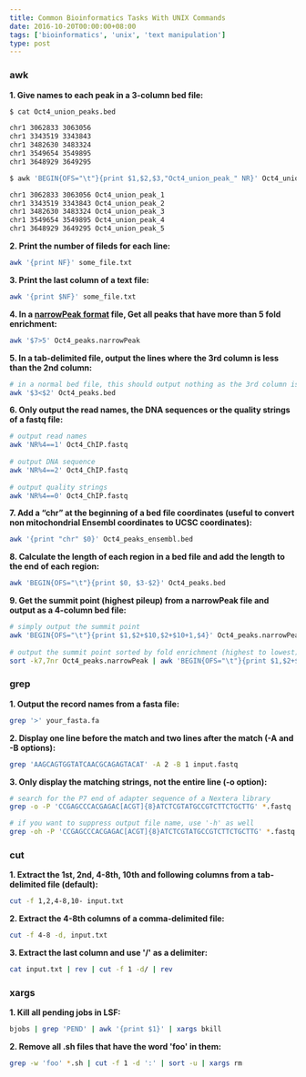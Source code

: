 ```yaml
---
title: Common Bioinformatics Tasks With UNIX Commands
date: 2016-10-20T00:00:00+08:00
tags: ['bioinformatics', 'unix', 'text manipulation']
type: post
---
```


### awk

__1. Give names to each peak in a 3-column bed file:__

```bash
$ cat Oct4_union_peaks.bed

chr1 3062833 3063056
chr1 3343519 3343843
chr1 3482630 3483324
chr1 3549654 3549895
chr1 3648929 3649295

$ awk 'BEGIN{OFS="\t"}{print $1,$2,$3,"Oct4_union_peak_" NR}' Oct4_union_peaks.bed

chr1 3062833 3063056 Oct4_union_peak_1
chr1 3343519 3343843 Oct4_union_peak_2
chr1 3482630 3483324 Oct4_union_peak_3
chr1 3549654 3549895 Oct4_union_peak_4
chr1 3648929 3649295 Oct4_union_peak_5
```

__2. Print the number of fileds for each line:__

```bash
awk '{print NF}' some_file.txt
```

__3. Print the last column of a text file:__

```bash
awk '{print $NF}' some_file.txt
```

__4. In a [narrowPeak format](https://genome.ucsc.edu/FAQ/FAQformat#format12) file, Get all peaks that have more than 5 fold enrichment:__

```bash
awk '$7>5' Oct4_peaks.narrowPeak
```

__5. In a tab-delimited file, output the lines where the 3rd column is less than the 2nd column:__

```bash
# in a normal bed file, this should output nothing as the 3rd column is alway larger than the 2nd column
awk '$3<$2' Oct4_peaks.bed
```

__6. Only output the read names, the DNA sequences or the quality strings of a fastq file:__

```bash
# output read names
awk 'NR%4==1' Oct4_ChIP.fastq
 
# output DNA sequence
awk 'NR%4==2' Oct4_ChIP.fastq
 
# output quality strings
awk 'NR%4==0' Oct4_ChIP.fastq
```

__7. Add a “chr” at the beginning of a bed file coordinates (useful to convert non mitochondrial Ensembl coordinates to UCSC coordinates):__

```bash
awk '{print "chr" $0}' Oct4_peaks_ensembl.bed
```

__8. Calculate the length of each region in a bed file and add the length to the end of each region:__

```bash
awk 'BEGIN{OFS="\t"}{print $0, $3-$2}' Oct4_peaks.bed
```

__9. Get the summit point (highest pileup) from a narrowPeak file and output as a 4-column bed file:__

```bash
# simply output the summit point
awk 'BEGIN{OFS="\t"}{print $1,$2+$10,$2+$10+1,$4}' Oct4_peaks.narrowPeak
 
# output the summit point sorted by fold enrichment (highest to lowest)
sort -k7,7nr Oct4_peaks.narrowPeak | awk 'BEGIN{OFS="\t"}{print $1,$2+$10,$2+$10+1,$4}'
```

### grep

__1. Output the record names from a fasta file:__

```bash
grep '>' your_fasta.fa
```

__2. Display one line before the match and two lines after the match (-A and -B options):__

```bash
grep 'AAGCAGTGGTATCAACGCAGAGTACAT' -A 2 -B 1 input.fastq
```

__3. Only display the matching strings, not the entire line (-o option):__

```bash
# search for the P7 end of adapter sequence of a Nextera library
grep -o -P 'CCGAGCCCACGAGAC[ACGT]{8}ATCTCGTATGCCGTCTTCTGCTTG' *.fastq

# if you want to suppress output file name, use '-h' as well
grep -oh -P 'CCGAGCCCACGAGAC[ACGT]{8}ATCTCGTATGCCGTCTTCTGCTTG' *.fastq
```

### cut

__1. Extract the 1st, 2nd, 4-8th, 10th and following columns from a tab-delimited file (default):__

```bash
cut -f 1,2,4-8,10- input.txt
```

__2. Extract the 4-8th columns of a comma-delimited file:__

```bash
cut -f 4-8 -d, input.txt
```

__3. Extract the last column and use '/' as a delimiter:__

```bash
cat input.txt | rev | cut -f 1 -d/ | rev
```

### xargs

__1. Kill all pending jobs in LSF:__

```bash
bjobs | grep 'PEND' | awk '{print $1}' | xargs bkill
```

__2. Remove all .sh files that have the word 'foo' in them:__

```bash
grep -w 'foo' *.sh | cut -f 1 -d ':' | sort -u | xargs rm
```